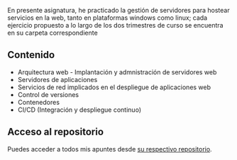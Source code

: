 En presente asignatura, he practicado la gestión de servidores para hostear servicios en la web, tanto en plataformas windows como linux; cada ejercicio propuesto a lo largo de los dos trimestres de curso se encuentra en su carpeta correspondiente

## Contenido

- Arquitectura web - Implantación y admnistración de servidores web
- Servidores de aplicaciones
- Servicios de red implicados en el despliegue de aplicaciones web
- Control de versiones
- Contenedores
- CI/CD (Integración y despliegue continuo)

## Acceso al repositorio

Puedes acceder a todos mis apuntes desde [su respectivo repositorio](https://github.com/hugorsz-dev/daw/tree/main/2daw/2-daw-despliegue-aplicaciones-web-main).
